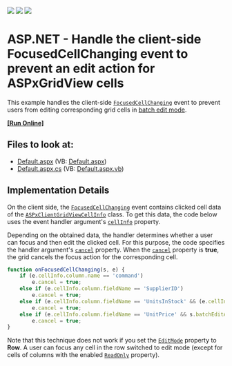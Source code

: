 <!-- default badges list -->
![](https://img.shields.io/endpoint?url=https://codecentral.devexpress.com/api/v1/VersionRange/134059439/17.1.3%2B)
[![](https://img.shields.io/badge/Open_in_DevExpress_Support_Center-FF7200?style=flat-square&logo=DevExpress&logoColor=white)](https://supportcenter.devexpress.com/ticket/details/T496531)
[![](https://img.shields.io/badge/📖_How_to_use_DevExpress_Examples-e9f6fc?style=flat-square)](https://docs.devexpress.com/GeneralInformation/403183)
<!-- default badges end -->

# ASP.NET - Handle the client-side FocusedCellChanging event to prevent an edit action for ASPxGridView cells

This example handles the client-side [`FocusedCellChanging`](https://docs.devexpress.com/AspNet/js-ASPxClientGridView.FocusedCellChanging) event to prevent users from editing corresponding grid cells in [batch edit mode](https://docs.devexpress.com/AspNet/16443/components/grid-view/concepts/edit-data/batch-edit-mode).

<!-- run online -->
**[[Run Online]](https://codecentral.devexpress.com/t496531/)**
<!-- run online end -->

## Files to look at:

* [Default.aspx](./CS/Default.aspx) (VB: [Default.aspx](./VB/Default.aspx))
* [Default.aspx.cs](./CS/Default.aspx.cs) (VB: [Default.aspx.vb](./VB/Default.aspx.vb))


## Implementation Details

On the client side, the [`FocusedCellChanging`](https://docs.devexpress.com/AspNet/js-ASPxClientGridView.FocusedCellChanging) event contains clicked cell data of the [`ASPxClientGridViewCellInfo`](https://docs.devexpress.com/AspNet/js-ASPxClientGridViewCellInfo) class. To get this data, the code below uses the event handler argument's [`cellInfo`](https://docs.devexpress.com/AspNet/js-ASPxClientGridViewFocusedCellChangingEventArgs.cellInfo) property.

Depending on the obtained data, the handler determines whether a user can focus and then edit the clicked cell. For this purpose, the code specifies the handler argument's [`cancel`](https://docs.devexpress.com/AspNet/js-ASPxClientCancelEventArgs.cancel) property. When the [`cancel`](https://docs.devexpress.com/AspNet/js-ASPxClientCancelEventArgs.cancel) property is **true**, the grid cancels the focus action for the corresponding cell.

```js
function onFocusedCellChanging(s, e) {
    if (e.cellInfo.column.name == 'command')
        e.cancel = true;
    else if (e.cellInfo.column.fieldName == 'SupplierID')
        e.cancel = true;
    else if (e.cellInfo.column.fieldName == 'UnitsInStock' && (e.cellInfo.rowVisibleIndex < 3 || e.cellInfo.rowVisibleIndex > 7))
        e.cancel = true;
    else if (e.cellInfo.column.fieldName == 'UnitPrice' && s.batchEditApi.GetCellValue(e.cellInfo.rowVisibleIndex, 'UnitPrice') > 22)
        e.cancel = true;
}
```

Note that this technique does not work if you set the [`EditMode`](https://docs.devexpress.com/AspNet/DevExpress.Web.GridViewBatchEditSettings.EditMode) property to **Row**. A user can focus any cell in the row switched to edit mode (except for cells of columns with the enabled [`ReadOnly`](https://docs.devexpress.com/AspNet/DevExpress.Web.GridViewDataColumn.ReadOnly) property).